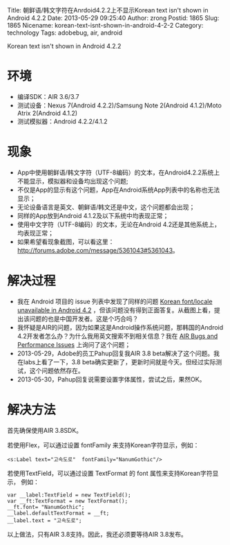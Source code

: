 Title: 朝鲜语/韩文字符在Anrdoid4.2.2上不显示Korean text isn't shown in Android 4.2.2
Date: 2013-05-29 09:25:40
Author: zrong
Postid: 1865
Slug: 1865
Nicename: korean-text-isnt-shown-in-android-4-2-2
Category: technology
Tags: adobebug, air, android

Korean text isn't shown in Android 4.2.2

# 环境

-   编译SDK：AIR 3.6/3.7
-   测试设备：Nexus 7(Android 4.2.2)/Samsung Note 2(Android 4.1.2)/Moto Atrix 2(Android 4.1.2)
-   测试模拟器：Android 4.2.2/4.1.2

# 现象

-   App中使用朝鲜语/韩文字符（UTF-8编码）的文本，在Android4.2.2系统上不能显示，模拟器和设备均出现这个问题;
-   不仅是App的显示有这个问题，App在Android系统App列表中的名称也无法显示；
-   无论设备语言是英文、朝鲜语/韩文还是中文，这个问题都会出现；
-   同样的App放到Android 4.1.2及以下系统中均表现正常；
-   使用中文字符（UTF-8编码）的文本，无论在Android 4.2还是其他系统上，均表现正常；
-   如果希望看现象截图，可以看这里：<http://forums.adobe.com/message/5361043#5361043>。

# 解决过程

-   我在 Android 项目的 issue 列表中发现了同样的问题 [Korean font/locale unavailable in Android 4.2](https://code.google.com/p/android/issues/detail?can=2&start=0&num=100&q=&colspec=ID%20Type%20Status%20Owner%20Summary%20Stars&groupby=&sort=&id=40340) ，但该问题没有得到正面答复。从截图上看，提出该问题的也是中国开发者。这是个巧合吗？
-   我怀疑是AIR的问题，因为如果这是Android操作系统问题，那韩国的Android 4.2开发者怎么办？为什么我用英文搜索不到相关信息？我在 [AIR Bugs and Performance Issues](http://forums.adobe.com/message/5358087#5358087) 上询问了这个问题；
-   2013-05-29，Adobe的员工Pahup回复我AIR 3.8 beta解决了这个问题。我在labs上看了一下，3.8 beta确实更新了，更新时间就是今天。但经过实际测试，这个问题依然存在。
-   2013-05-30，Pahup回复说需要设置字体属性，尝试之后，果然OK。

# 解决方法

首先确保使用AIR 3.8SDK。

若使用Flex，可以通过设置 fontFamily 来支持Korean字符显示，例如：

``` {lang="xml"}
<s:Label text="고속도로"  fontFamily="NanumGothic"/>
```

若使用TextField，可以通过设置 TextFormat 的 font 属性来支持Korean字符显示， 例如：

``` {lang="Actionscript"}
var __label:TextField = new TextField();
var __ft:TextFormat = new TextFormat();
__ft.font= "NanumGothic";
__label.defaultTextFormat = __ft;
__label.text = "고속도로";
```

以上做法，只有AIR 3.8支持。因此，我还必须要等待AIR 3.8发布。

